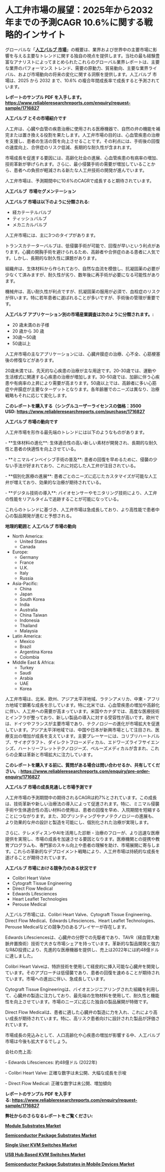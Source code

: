 <p><h1>人工弁市場の展望：2025年から2032年までの予測CAGR 10.6%に関する戦略的インサイト</h1></p><p>グローバルな「<a href="https://www.reliableresearchreports.com/artificial-valve-r1716827?utm_campaign=110&utm_medium=6&utm_source=Github&utm_content=ia&utm_term=13022025&utm_id=artificial-valve"><strong>人工バルブ 市場</strong></a>」の概要は、業界および世界中の主要市場に影響を与える主要なトレンドに関する独自の視点を提供します。当社の最も経験豊富なアナリストによってまとめられたこれらのグローバル業界レポートは、主要な業界のパフォーマンス トレンド、需要の原動力、貿易動向、主要な業界ライバル、および市場動向の将来の変化に関する洞察を提供します。人工バルブ 市場は、2025 から 2032 まで、10.6% の複合年間成長率で成長すると予測されています。</p>
<p><strong>レポートのサンプル PDF を入手します。</strong><strong><a href="https://www.reliableresearchreports.com/enquiry/request-sample/1716827?utm_campaign=110&utm_medium=6&utm_source=Github&utm_content=ia&utm_term=13022025&utm_id=artificial-valve">https://www.reliableresearchreports.com/enquiry/request-sample/1716827</a></strong></p>
<p><strong>人工バルブ とその市場紹介です</strong></p>
<p><p>人工弁は、心臓や血管の疾患治療に使用される医療機器で、自然の弁の機能を補完または置き換える役割を果たします。人工弁市場の目的は、心血管疾患の治療を支援し、患者の生活の質を向上させることです。その利点には、手術後の回復の速度向上、合併症のリスク低減、長期的な耐久性が含まれます。</p><p>市場成長を促進する要因には、高齢化社会の進展、心血管疾患の有病率の増加、技術革新が挙げられます。さらに、最小侵襲手術の需要が増加していることから、患者への負担が軽減される新たな人工弁技術の開発が進んでいます。</p><p>人工弁市場は、予測期間中に10.6%のCAGRで成長すると期待されています。</p><strong><a href="|AUTHORITHY_DOMAIN_URL|?utm_campaign=110&utm_medium=6&utm_source=Github&utm_content=ia&utm_term=13022025&utm_id=artificial-valve"></a></strong></p>
<p><strong>人工バルブ&nbsp;</strong><strong>&nbsp;市場セグメンテーション</strong></p>
<p><strong>人工バルブ 市場は以下のように分類される:</strong>&nbsp;</p>
<p><ul><li>経カテーテルバルブ</li><li>ティッシュバルブ</li><li>メカニカルバルブ</li></ul></p>
<p><p>人工弁市場には、主に3つのタイプがあります。 </p><p>トランスカテーターバルブは、低侵襲手術が可能で、回復が早いという利点があります。心臓の開胸手術を避けられるため、高齢者や合併症のある患者に人気です。しかし、長期的な耐久性に課題があります。</p><p>組織弁は、生体材料から作られており、自然な血流を模倣し、抗凝固薬の必要が少なくて済みますが、耐久性が劣り、数年後に再手術が必要になる可能性があります。</p><p>機械弁は、高い耐久性が利点ですが、抗凝固薬の服用が必須で、血栓症のリスクが伴います。特に若年患者に選ばれることが多いですが、手術後の管理が重要です。</p></p>
<p><strong> 人工バルブ アプリケーション別の市場産業調査は次のように分類されます。:</strong></p>
<p><ul><li>20 歳未満のお子様</li><li>20 歳から 30 歳</li><li>30歳～50歳</li><li>50歳以上</li></ul></p>
<p><p>人工弁市場の主なアプリケーションには、心臓弁膜症の治療、心不全、心筋梗塞後の修復などがあります。</p><p>20歳未満では、先天的な心疾患の治療が主な用途です。20-30歳では、運動や生活様式に関連する心疾患の治療が増加します。30-50歳では、加齢に伴う心疾患や有病率の上昇により需要が高まります。50歳以上では、高齢者に多い心筋症や弁膜症が主要なターゲットとなります。各年齢層でのニーズは異なり、治療戦略もそれに応じて変化します。</p></p>
<p><strong>このレポートを購入する（シングルユーザーライセンスの価格：3500 USD:</strong><strong>&nbsp;<a href="https://www.reliableresearchreports.com/purchase/1716827?utm_campaign=110&utm_medium=6&utm_source=Github&utm_content=ia&utm_term=13022025&utm_id=artificial-valve">https://www.reliableresearchreports.com/purchase/1716827</a></strong></p>
<p><strong>人工バルブ 市場の動向です</strong></p>
<p><p>人工弁市場を形作る最先端のトレンドには以下のようなものがあります。</p><p>- **生体材料の進化**: 生体適合性の高い新しい素材が開発され、長期的な耐久性と患者の快適性を向上させている。</p><p>- **ミニマルインベイシブ手術の普及**: 患者の回復を早めるために、侵襲の少ない手法が好まれており、これに対応した人工弁が注目されている。</p><p>- **個別化医療の進展**: 患者ごとのニーズに応じたカスタマイズが可能な人工弁が増えており、効果的な治療が期待されている。</p><p>- **デジタル技術の導入**: バイオセンサーやモニタリング技術により、人工弁の性能をリアルタイムで追跡することが可能になっている。</p><p>これらのトレンドに基づき、人工弁市場は急成長しており、より高性能で患者中心の製品開発が進むと予想される。</p></p>
<p><strong>地理的範囲と 人工バルブ 市場の動向</strong></p>
<p><ul>
    <li>
        North America:
        <ul>
            <li>United States</li>
            <li>Canada</li>
        </ul>
    </li>
    <li>
        Europe:
        <ul>
            <li>Germany</li>
            <li>France</li>
            <li>U.K.</li>
            <li>Italy</li>
            <li>Russia</li>
        </ul>
    </li>
    <li>
        Asia-Pacific:
        <ul>
            <li>China</li>
            <li>Japan</li>
            <li>South Korea</li>
            <li>India</li>
            <li>Australia</li>
            <li>China Taiwan</li>
            <li>Indonesia</li>
            <li>Thailand</li>
            <li>Malaysia</li>
        </ul>
    </li>
    <li>
        Latin America:
        <ul>
            <li>Mexico</li>
            <li>Brazil</li>
            <li>Argentina Korea</li>
            <li>Colombia</li>
        </ul>
    </li>
    <li>
        Middle East & Africa:
        <ul>
            <li>Turkey</li>
            <li>Saudi</li>
            <li>Arabia</li>
            <li>UAE</li>
            <li>Korea</li>
        </ul>
    </li>
    </ul></p>
<p><p>人工弁市場は、北米、欧州、アジア太平洋地域、ラテンアメリカ、中東・アフリカ地域で顕著な成長を示しています。特に北米では、心血管疾患の増加や高齢化に伴い、人工弁への需要が高まっています。米国やカナダでは、高度な医療技術とインフラが整っており、新しい製品の導入に対する受容性が高いです。欧州では、ドイツやフランスが主要市場であり、テクノロジーの進化が市場拡大を促進しています。アジア太平洋地域では、中国や日本が新興市場として注目され、医療支出の増加が成長を支えています。主要プレーヤーには、コリブリハートバルブ、サイオグラフト、ダイレクトフローメディカル、エドワーズライフサイエンシズ、ハートリーフレットテクノロジーズ、ペルーズメディカルが含まれ、これらの企業は革新と市場拡大に注力しています。</p></p>
<p><strong>このレポートを購入する前に、質問がある場合は問い合わせるか、共有してください。:&nbsp;<a href="https://www.reliableresearchreports.com/enquiry/pre-order-enquiry/1716827?utm_campaign=110&utm_medium=6&utm_source=Github&utm_content=ia&utm_term=13022025&utm_id=artificial-valve">https://www.reliableresearchreports.com/enquiry/pre-order-enquiry/1716827</a></strong></p>
<p><strong>人工バルブ 市場の成長見通しと市場予測です</strong></p>
<p><p>人工弁市場の予測期間中の期待されるCAGRは約7%とされています。この成長は、技術革新や新しい治療法の導入によって促進されます。特に、ミニマル侵襲手術や生体適合性の高い材料の使用は、患者の回復を早め、入院期間を短縮することにつながります。また、3Dプリンティングやナノテクノロジーの進展も、より効果的な弁の設計と製造を可能にし、個別化された治療が実現します。</p><p>さらに、テレメディスンやAIを活用した診断・治療のフローが、より迅速な医療提供を実現し、市場の成長を加速させる要因となります。医療機関との提携や教育プログラムも、専門家のスキル向上や患者の理解を助け、市場展開に寄与します。これらの革新的なデプロイメント戦略により、人工弁市場は持続的な成長を遂げることが期待されています。</p></p>
<p><strong>人工バルブ 市場における競争力のある状況です</strong></p>
<p><ul><li>Colibri Heart Valve</li><li>Cytograft Tissue Engineering</li><li>Direct Flow Medical</li><li>Edwards Lifesciences</li><li>Heart Leaflet Technologies</li><li>Perouse Medical</li></ul></p>
<p><p>人工バルブ市場には、Colibri Heart Valve、Cytograft Tissue Engineering、Direct Flow Medical、Edwards Lifesciences、Heart Leaflet Technologies、Perouse Medicalなどの競争力のあるプレイヤーが存在します。</p><p>Edwards Lifesciencesは、心臓弁の分野での先駆者であり、TAVR（経血管大動脈弁置換術）技術で大きな市場シェアを持っています。革新的な製品開発と強力なR&D投資により、先進的な医療機器を提供し、売上は2022年には約48億ドルに達しました。</p><p>Colibri Heart Valveは、特許技術を使用して経皮的に挿入可能な心臓弁を開発しています。そのアプローチは低侵襲であり、患者の回復を速めることが期待されています。市場への進出に伴い、急成長しています。</p><p>Cytograft Tissue Engineeringは、バイオエンジニアリングされた組織を利用して、心臓弁の製造に注力しており、最先端の生物材料を使用して、耐久性と機能性を向上させています。市場のニーズに応じた独自の製品展開が特徴です。</p><p>Direct Flow Medicalは、患者に適した心臓弁の製造に力を入れ、これにより高い成長が期待されています。特に、高リスク患者向けに設計された製品が評価されています。</p><p>市場成長の見込みとして、人口高齢化や心疾患の増加が影響する中、人工バルブ市場は今後も拡大するでしょう。</p><p>会社の売上高:</p><p>- Edwards Lifesciences: 約48億ドル (2022年)</p><p>- Colibri Heart Valve: 正確な数字は未公開、大幅な成長を示唆</p><p>- Direct Flow Medical: 正確な数字は未公開、増加傾向</p></p>
<p><strong>レポートのサンプル PDF を入手する:&nbsp;<a href="https://www.reliableresearchreports.com/enquiry/request-sample/1716827?utm_campaign=110&utm_medium=6&utm_source=Github&utm_content=ia&utm_term=13022025&utm_id=artificial-valve">https://www.reliableresearchreports.com/enquiry/request-sample/1716827</a></strong></p>
<p></p>
<p></p>
<p></p>
<p></p>
<p><strong>弊社からのさらなるレポートをご覧ください:</strong></p>
<p><strong><p><a href="https://github.com/aistraasinyo/Market-Research-Report-List-1/blob/main/module-substrates-market.md?utm_campaign=110&utm_medium=6&utm_source=Github&utm_content=ia&utm_term=13022025&utm_id=artificial-valve">Module Substrates Market</a></p><p><a href="https://github.com/sadimsamid/Market-Research-Report-List-1/blob/main/semiconductor-package-substrates-market.md?utm_campaign=110&utm_medium=6&utm_source=Github&utm_content=ia&utm_term=13022025&utm_id=artificial-valve">Semiconductor Package Substrates Market</a></p><p><a href="https://github.com/uramalorr/Market-Research-Report-List-1/blob/main/single-user-kvm-switches-market.md?utm_campaign=110&utm_medium=6&utm_source=Github&utm_content=ia&utm_term=13022025&utm_id=artificial-valve">Single User KVM Switches Market</a></p><p><a href="https://github.com/gamuoodhub/Market-Research-Report-List-1/blob/main/usb-hub-based-kvm-switches-market.md?utm_campaign=110&utm_medium=6&utm_source=Github&utm_content=ia&utm_term=13022025&utm_id=artificial-valve">USB Hub Based KVM Switches Market</a></p><p><a href="https://github.com/penecorodz74/Market-Research-Report-List-1/blob/main/semiconductor-package-substrates-in-mobile-devices-market.md?utm_campaign=110&utm_medium=6&utm_source=Github&utm_content=ia&utm_term=13022025&utm_id=artificial-valve">Semiconductor Package Substrates in Mobile Devices Market</a></p></strong></p>